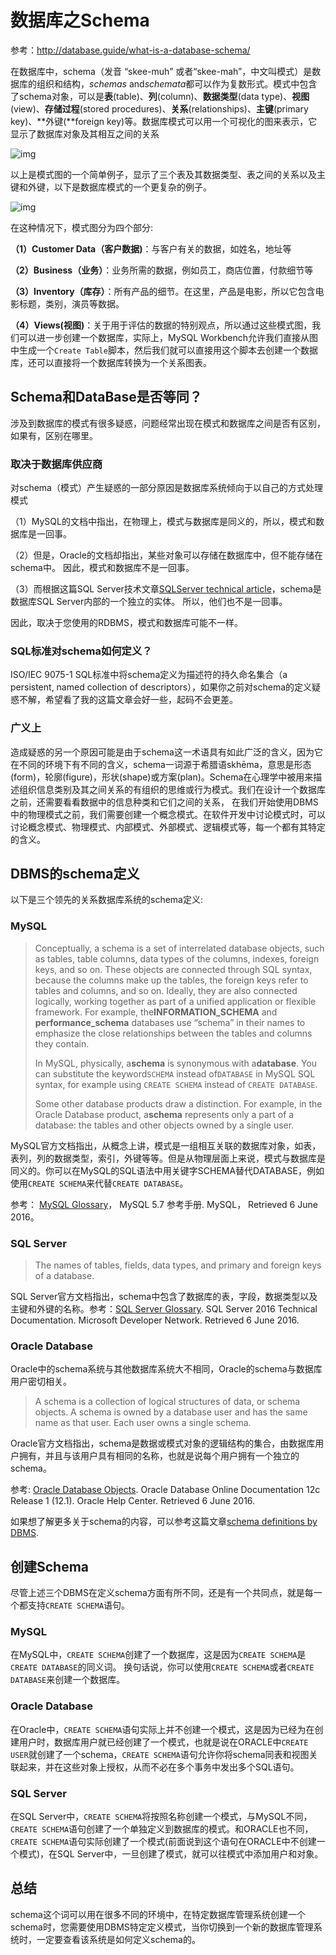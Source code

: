# 数据库之Schema

参考：http://database.guide/what-is-a-database-schema/

在数据库中，schema（发音 “skee-muh” 或者“skee-mah”，中文叫模式）是数据库的组织和结构，*schemas* and*schemata*都可以作为复数形式。模式中包含了schema对象，可以是**表**(table)、**列**(column)、**数据类型**(data type)、**视图**(view)、**存储过程**(stored procedures)、**关系**(relationships)、**主键**(primary key)、**外键(**foreign key)等。数据库模式可以用一个可视化的图来表示，它显示了数据库对象及其相互之间的关系

![img](https://img-blog.csdn.net/20180110131127332?watermark/2/text/aHR0cDovL2Jsb2cuY3Nkbi5uZXQvdTAxMDQyOTI4Ng==/font/5a6L5L2T/fontsize/400/fill/I0JBQkFCMA==/dissolve/70/gravity/SouthEast)

 

以上是模式图的一个简单例子，显示了三个表及其数据类型、表之间的关系以及主键和外键，以下是数据库模式的一个更复杂的例子。

 

![img](https://img-blog.csdn.net/20180110131235282?watermark/2/text/aHR0cDovL2Jsb2cuY3Nkbi5uZXQvdTAxMDQyOTI4Ng==/font/5a6L5L2T/fontsize/400/fill/I0JBQkFCMA==/dissolve/70/gravity/SouthEast)

在这种情况下，模式图分为四个部分:

**（1）Customer Data（客户数据)**：与客户有关的数据，如姓名，地址等

**（2）Business（业务）**：业务所需的数据，例如员工，商店位置，付款细节等

**（3）Inventory（库存）**：所有产品的细节。在这里，产品是电影，所以它包含电影标题，类别，演员等数据。

**（4）Views(视图)**：关于用于评估的数据的特别观点，所以通过这些模式图，我们可以进一步创建一个数据库，实际上，MySQL Workbench允许我们直接从图中生成一个`Create Table`脚本，然后我们就可以直接用这个脚本去创建一个数据库，还可以直接将一个数据库转换为一个关系图表。

## Schema和DataBase是否等同？

涉及到数据库的模式有很多疑惑，问题经常出现在模式和数据库之间是否有区别，如果有，区别在哪里。

### 取决于数据库供应商

对schema（模式）产生疑惑的一部分原因是数据库系统倾向于以自己的方式处理模式

（1）MySQL的文档中指出，在物理上，模式与数据库是同义的，所以，模式和数据库是一回事。

（2）但是，Oracle的文档却指出，某些对象可以存储在数据库中，但不能存储在schema中。 因此，模式和数据库不是一回事。

（3）而根据这篇SQL Server技术文章[SQLServer technical article](https://technet.microsoft.com/en-us/library/dd283095(v=sql.100).aspx)，schema是数据库SQL Server内部的一个独立的实体。 所以，他们也不是一回事。

因此，取决于您使用的RDBMS，模式和数据库可能不一样。

### SQL标准对schema如何定义？

ISO/IEC 9075-1 SQL标准中将schema定义为描述符的持久命名集合（a persistent, named collection of descriptors），如果你之前对schema的定义疑惑不解，希望看了我的这篇文章会好一些，起码不会更差。

### 广义上

造成疑惑的另一个原因可能是由于schema这一术语具有如此广泛的含义，因为它在不同的环境下有不同的含义，schema一词源于希腊语skhēma，意思是形态(form)，轮廓(figure)，形状(shape)或方案(plan)。Schema在心理学中被用来描述组织信息类别及其之间关系的有组织的思维或行为模式。我们在设计一个数据库之前，还需要看看数据中的信息种类和它们之间的关系， 在我们开始使用DBMS中的物理模式之前，我们需要创建一个概念模式。在软件开发中讨论模式时，可以讨论概念模式、物理模式、内部模式、外部模式、逻辑模式等，每一个都有其特定的含义。

## DBMS的schema定义

以下是三个领先的关系数据库系统的schema定义:

### MySQL

> Conceptually, a schema is a set of interrelated database objects, such as tables, table columns, data types of the columns, indexes, foreign keys, and so on. These objects are connected through SQL syntax, because the columns make up the tables, the foreign keys refer to tables and columns, and so on. Ideally, they are also connected logically, working together as part of a unified application or flexible framework. For example, the**INFORMATION_SCHEMA** and **performance_schema** databases use “schema” in their names to emphasize the close relationships between the tables and columns they contain.
>
> In MySQL, physically, a**schema** is synonymous with a**database**. You can substitute the keyword`SCHEMA` instead of`DATABASE` in MySQL SQL syntax, for example using `CREATE SCHEMA` instead of `CREATE DATABASE`.
>
> Some other database products draw a distinction. For example, in the Oracle Database product, a**schema** represents only a part of a database: the tables and other objects owned by a single user.

MySQL官方文档指出，从概念上讲，模式是一组相互关联的数据库对象，如表，表列，列的数据类型，索引，外键等等。但是从物理层面上来说，模式与数据库是同义的。你可以在MySQL的SQL语法中用关键字SCHEMA替代DATABASE，例如使用`CREATE SCHEMA`来代替`CREATE DATABASE`。

参考： [MySQL Glossary](http://dev.mysql.com/doc/refman/5.7/en/glossary.html#glos_schema)， MySQL 5.7 参考手册. MySQL， Retrieved 6 June 2016。

### SQL Server

> The names of tables, fields, data types, and primary and foreign keys of a database.

SQL Server官方文档指出，schema中包含了数据库的表，字段，数据类型以及主键和外键的名称。参考：[SQL Server Glossary](https://msdn.microsoft.com/en-us/library/ms165911.aspx). SQL Server 2016 Technical Documentation. Microsoft Developer Network. Retrieved 6 June 2016.

### Oracle Database

Oracle中的schema系统与其他数据库系统大不相同，Oracle的schema与数据库用户密切相关。

> A schema is a collection of logical structures of data, or schema objects. A schema is owned by a database user and has the same name as that user. Each user owns a single schema.

Oracle官方文档指出，schema是数据或模式对象的逻辑结构的集合，由数据库用户拥有，并且与该用户具有相同的名称，也就是说每个用户拥有一个独立的schema。

参考: [Oracle Database Objects](https://docs.oracle.com/database/121/SQLRF/sql_elements007.htm#SQLRF20003). Oracle Database Online Documentation 12c Release 1 (12.1). Oracle Help Center. Retrieved 6 June 2016.

如果想了解更多关于schema的内容，可以参考这篇文章[schema definitions by DBMS](http://database.guide/schema-definitions-by-dbms/).

## 创建Schema

尽管上述三个DBMS在定义schema方面有所不同，还是有一个共同点，就是每一个都支持`CREATE SCHEMA`语句。

### MySQL

在MySQL中，`CREATE SCHEMA`创建了一个数据库，这是因为`CREATE SCHEMA`是`CREATE DATABASE`的同义词。 换句话说，你可以使用`CREATE SCHEMA`或者`CREATE DATABASE`来创建一个数据库。

### Oracle Database

在Oracle中，`CREATE SCHEMA`语句实际上并不创建一个模式，这是因为已经为在创建用户时，数据库用户就已经创建了一个模式，也就是说在ORACLE中`CREATE USER`就创建了一个schema，`CREATE SCHEMA`语句允许你将schema同表和视图关联起来，并在这些对象上授权，从而不必在多个事务中发出多个SQL语句。

### SQL Server

在SQL Server中，`CREATE SCHEMA`将按照名称创建一个模式，与MySQL不同，`CREATE SCHEMA`语句创建了一个单独定义到数据库的模式。和ORACLE也不同，`CREATE SCHEMA`语句实际创建了一个模式(前面说到这个语句在ORACLE中不创建一个模式)，在SQL Server中，一旦创建了模式，就可以往模式中添加用户和对象。

## 总结

schema这个词可以用在很多不同的环境中，在特定数据库管理系统创建一个schema时，您需要使用DBMS特定定义模式，当你切换到一个新的数据库管理系统时，一定要查看该系统是如何定义schema的。
